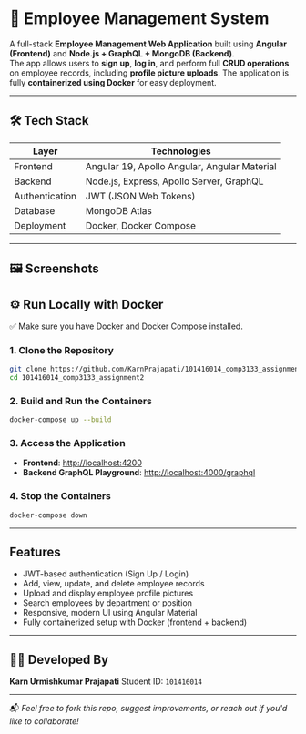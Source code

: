 # 🚀 Employee Management System

A full-stack **Employee Management Web Application** built using **Angular (Frontend)** and **Node.js + GraphQL + MongoDB (Backend)**.  
The app allows users to **sign up**, **log in**, and perform full **CRUD operations** on employee records, including **profile picture uploads**. The application is fully **containerized using Docker** for easy deployment.

---

## 🛠️ Tech Stack

| Layer        | Technologies                                                  |
|--------------|---------------------------------------------------------------|
| Frontend     | Angular 19, Apollo Angular, Angular Material                  |
| Backend      | Node.js, Express, Apollo Server, GraphQL                      |
| Authentication | JWT (JSON Web Tokens)                                      |
| Database     | MongoDB Atlas                                                 |
| Deployment   | Docker, Docker Compose                                        |

---

## 🖼️ Screenshots





## ⚙️ Run Locally with Docker

✅ Make sure you have Docker and Docker Compose installed.

### 1. Clone the Repository

```bash
git clone https://github.com/KarnPrajapati/101416014_comp3133_assignment2
cd 101416014_comp3133_assignment2
```

### 2. Build and Run the Containers

```bash
docker-compose up --build
```

### 3. Access the Application

- **Frontend**: [http://localhost:4200](http://localhost:4200)  
- **Backend GraphQL Playground**: [http://localhost:4000/graphql](http://localhost:4000/graphql)

### 4. Stop the Containers

```bash
docker-compose down
```

---

##  Features

-  JWT-based authentication (Sign Up / Login)
-  Add, view, update, and delete employee records
-  Upload and display employee profile pictures
-  Search employees by department or position
-  Responsive, modern UI using Angular Material
-  Fully containerized setup with Docker (frontend + backend)

---

## 🙋‍♂️ Developed By

**Karn Urmishkumar Prajapati**  Student ID: `101416014`  


---

📬 *Feel free to fork this repo, suggest improvements, or reach out if you'd like to collaborate!*
